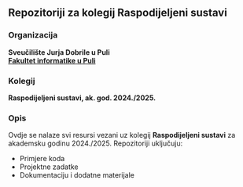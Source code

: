 ## Repozitoriji za kolegij Raspodijeljeni sustavi

### Organizacija
**Sveučilište Jurja Dobrile u Puli**  
**[Fakultet informatike u Puli](https://fipu.unipu.hr/)**

### Kolegij
**Raspodijeljeni sustavi, ak. god. 2024./2025.**

### Opis
Ovdje se nalaze svi  resursi vezani uz kolegij **Raspodijeljeni sustavi** za akademsku godinu 2024./2025. Repozitoriji uključuju:
- Primjere koda
- Projektne zadatke
- Dokumentaciju i dodatne materijale





